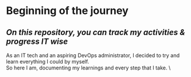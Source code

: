 # Beginning of the journey
## *On this repository, you can track my activities & progress IT wise*

As an IT tech and an aspiring DevOps administrator, I decided to try and learn everything I could by myself. \
So here I am, documenting my learnings and every step that I take. \


